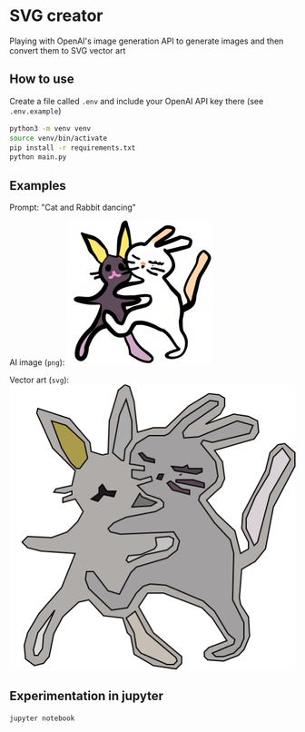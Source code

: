 # SVG creator

Playing with OpenAI's image generation API to generate images and then convert them to SVG vector art

## How to use

Create a file called `.env` and include your OpenAI API key there (see `.env.example`)

```bash
python3 -m venv venv
source venv/bin/activate
pip install -r requirements.txt
python main.py
```

## Examples

Prompt: "Cat and Rabbit dancing"

AI image (`png`):
![AI Image](examples/image.png)

Vector art (`svg`):
![Vector art](examples/path.svg)

## Experimentation in jupyter

```bash
jupyter notebook
```
